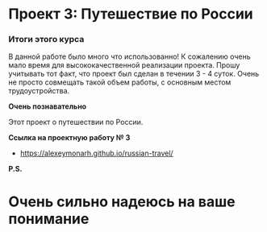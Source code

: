 # Проект 3: Путешествие по России

### Итоги этого курса
 В данной работе было много что использованно!
 К сожалению очень мало время для высококачественной реализации проекта. Прошу учитывать тот факт, что проект был сделан в течении 3 - 4 суток. Очень не просто совмещать такой объем работы, с основным местом трудоустройства.

**Очень познавательно**

Этот проект о путешествии по России.


**Ссылка на проектную работу № 3**

* https://alexeymonarh.github.io/russian-travel/

**P.S.**
# Очень сильно надеюсь на ваше понимание

